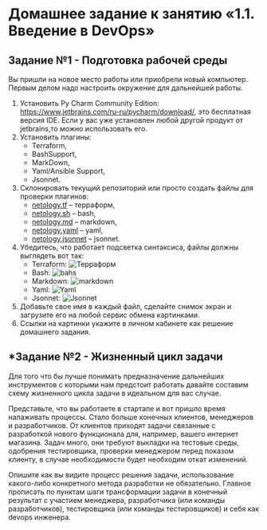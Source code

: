 # Домашнее задание к занятию «1.1. Введение в DevOps»

## Задание №1 - Подготовка рабочей среды

Вы пришли на новое место работы или приобрели новый компьютер.
Первым делом надо настроить окружение для дальнейшей работы. 

1. Установить Py Charm Community Edition: https://www.jetbrains.com/ru-ru/pycharm/download/, это бесплатная версия IDE. 
Если у вас уже установлен любой другой продукт от jetbrains,то можно использовать его. 
1. Установить плагины:
    - Terraform,
    - BashSupport,
    - MarkDown,
    - Yaml/Ansible Support,
    - Jsonnet.
1. Склонировать текущий репозиторий или просто создать файлы для проверки плагинов:
    - [netology.tf](netology.tf) – терраформ,
    - [netology.sh](netology.sh) – bash,
    - [netology.md](netology.md) – markdown, 
    - [netology.yaml](netology.yaml) – yaml,
    - [netology.jsonnet](netology.jsonnet) – jsonnet.
1. Убедитесь, что работает подсветка синтаксиса, файлы должны выглядеть вот так:
    - Terraform: ![Терраформ](img/terraform.png)
    - Bash: ![bahs](img/bash.png)
    - Markdown: ![markdown](img/markdown.png)
    - Yaml: ![Yaml](img/yaml.png)
    - Jsonnet: ![Jsonnet](img/jsonnet.png)
1. Добавьте свое имя в каждый файл, сделайте снимок экран и загрузите его на любой сервис обмена картинками.
1. Ссылки на картинки укажите в личном кабинете как решение домашнего задания. 

## *Задание №2 - Жизненный цикл задачи

Для того что бы лучше понимать предназначение дальнейших инструментов с которыми нам предстоит работать давайте 
составим схему жизненного цикла задачи в идеальном для вас случае.

Представьте, что вы работаете в стартапе и вот пришло время налаживать процессы. Стало больше конечных клиентов, менеджеров и разработчиков. 
От клиентов приходят задачи связанные с разработкой нового функционала для, например, вашего интернет магазина. Задач много, 
они требуют выкладки на тестовые среды, одобрения тестировщика, проверки менеджером перед показом клиенту, в случае необходимости 
будет необходим откат изменений. 

Опишите как вы видите процесс решения задачи, использование какого-либо конкретного метода разработки не обязательно.
Главное прописать по пунктам шаги трансформации задачи в конечный результат с участием менеджера, разработчика (или команды разработчиков), 
тестировщика (или команды тестировщиков) и себя как devops инженера.

 
